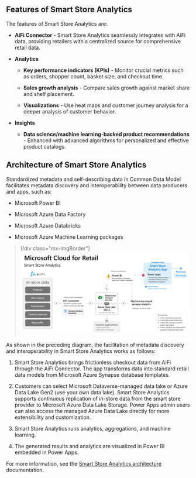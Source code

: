 ## Features of Smart Store Analytics

The features of Smart Store Analytics are:

- **AiFi Connector** - Smart Store Analytics seamlessly integrates with AiFi data, providing retailers with a centralized source for comprehensive retail data.

- **Analytics**

  - **Key performance indicators (KPIs)** - Monitor crucial metrics such as orders, shopper count, basket size, and checkout time.

  - **Sales growth analysis** - Compare sales growth against market share and shelf placement.

  - **Visualizations** - Use heat maps and customer journey analysis for a deeper analysis of customer behavior.

- **Insights**

  - **Data science/machine learning-backed product recommendations** - Enhanced with advanced algorithms for personalized and effective product catalogs.

## Architecture of Smart Store Analytics

Standardized metadata and self-describing data in Common Data Model facilitates metadata discovery and interoperability between data producers and apps, such as:

- Microsoft Power BI

- Microsoft Azure Data Factory

- Microsoft Azure Databricks

- Microsoft Azure Machine Learning packages

> [!div class="mx-imgBorder"]
> [![Diagram of reference architecture of Smart Store Analytics.](../media/smart-stores.png)](../media/smart-stores.png#lightbox)

As shown in the preceding diagram, the facilitation of metadata discovery and interoperability in Smart Store Analytics works as follows:

1. Smart Store Analytics brings frictionless checkout data from AiFi through the AiFi Connector. The app transforms data into standard retail data models from Microsoft Azure Synapse database templates.

1. Customers can select Microsoft Dataverse-managed data lake or Azure Data Lake Gen2 (use your own data lake). Smart Store Analytics supports continuous replication of in-store data from the smart store provider to Microsoft Azure Data Lake Storage. Power Apps admin users can also access the managed Azure Data Lake directly for more extensibility and customization.

1. Smart Store Analytics runs analytics, aggregations, and machine learning.

1. The generated results and analytics are visualized in Power BI embedded in Power Apps.

For more information, see the [Smart Store Analytics architecture](/industry/retail/architecture/ra-smart-store-analytics/?azure-portal=true) documentation.
